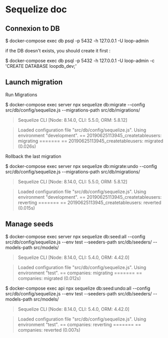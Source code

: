 # Sequelize doc

## Connexion to DB

$ docker-compose exec db psql -p 5432 -h 127.0.0.1 -U loop-admin

if the DB doesn't exists, you should create it first :

$ docker-compose exec db psql -p 5432 -h 127.0.0.1 -U loop-admin -c 'CREATE DATABASE loopdb_dev;'

## Launch migration

Run Migrations

$ docker-compose exec server npx sequelize db:migrate --config src/db/config/sequelize.js --migrations-path src/db/migrations/

> Sequelize CLI [Node: 8.14.0, CLI: 5.5.0, ORM: 5.8.12]

> Loaded configuration file "src/db/config/sequelize.js".
Using environment "development".
== 20190625113945_createtableusers: migrating =======
== 20190625113945_createtableusers: migrated (0.026s)

Rollback the last migration

$ docker-compose exec server npx sequelize db:migrate:undo --config src/db/config/sequelize.js --migrations-path src/db/migrations/

> Sequelize CLI [Node: 8.14.0, CLI: 5.5.0, ORM: 5.8.12]

> Loaded configuration file "src/db/config/sequelize.js".
Using environment "development".
== 20190625113945_createtableusers: reverting =======
== 20190625113945_createtableusers: reverted (0.015s)


## Manage seeds

$ docker-compose exec server npx sequelize db:seed:all --config src/db/config/sequelize.js --env test --seeders-path src/db/seeders/ --models-path src/models/

> Sequelize CLI [Node: 8.14.0, CLI: 5.4.0, ORM: 4.42.0]

> Loaded configuration file "src/db/config/sequelize.js".
Using environment "test".
== companies: migrating =======
== companies: migrated (0.012s)

$ docker-compose exec api npx sequelize db:seed:undo:all --config src/db/config/sequelize.js --env test --seeders-path src/db/seeders/ --models-path src/models/

> Sequelize CLI [Node: 8.14.0, CLI: 5.4.0, ORM: 4.42.0]

> Loaded configuration file "src/db/config/sequelize.js".
Using environment "test".
== companies: reverting =======
== companies: reverted (0.007s)
